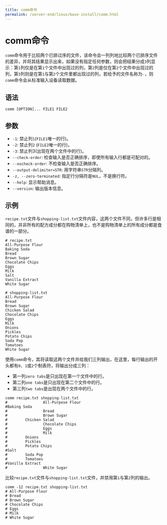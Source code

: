 ```yaml
---
title: comm命令
permalink: /server-end/linux/base-install/comm.html
---
```


# comm命令

`comm`命令用于比较两个已排过序的文件，该命令会一列列地比较两个已排序文件的差异，并将其结果显示出来，如果没有指定任何参数，则会把结果分成`3`列显示：第`1`列仅是在第`1`个文件中出现过的列，第`2`列是仅在第`2`个文件中出现过的列，第`3`列则是在第`1`与第`2`个文件里都出现过的列，若给予的文件名称为`-`，则`comm`命令会从标准输入设备读取数据。

## 语法

```shell
comm [OPTION]... FILE1 FILE2
```

## 参数

- `-1`: 禁止列`1`(`FILE1`唯一的行)。
- `-2`: 禁止列`2` (`FILE2`唯一的行)。
- `-3`: 禁止列3(出现在两个文件中的行)。
- `--check-order`: 检查输入是否正确排序，即使所有输入行都是可配对的。
- `--nocheck-order`: 不检查输入是否正确排序。
- `--output-delimiter=STR`: 用字符串`STR`分隔列。
- `-z, --zero-terminated`: 指定行分隔符是`NUL`，不是换行符。
- `--help`: 显示帮助消息。
- `--version`: 输出版本信息。

## 示例

`recipe.txt`文件与`shopping-list.txt`文件内容，这两个文件不同，但许多行是相同的，并非所有的配方成分都在购物清单上，也不是购物清单上的所有成分都是食谱的一部分。

```shell
# recipe.txt
All-Purpose Flour
Baking Soda
Bread
Brown Sugar
Chocolate Chips
Eggs
Milk
Salt
Vanilla Extract
White Sugar

# shopping-list.txt
All-Purpose Flour
Bread
Brown Sugar
Chicken Salad
Chocolate Chips
Eggs
Milk
Onions
Pickles
Potato Chips
Soda Pop
Tomatoes
White Sugar
```

使用`comm`命令，其将读取这两个文件并给我们三列输出，在这里，每行输出的开头都有`0`、`1`或`2`个制表符，将输出分成三列：

- 第一列`zero tabs`是只出现在第一个文件中的行。
- 第二列`one tabs`是只出现在第二个文件中的行。
- 第三列`two tabs`是出现在两个文件中的行。

```shell
comm recipe.txt shopping-list.txt
#                All-Purpose Flour
#Baking Soda
#                Bread
#                Brown Sugar
#        Chicken Salad
#                Chocolate Chips
#                Eggs
#                Milk
#        Onions
#        Pickles
#        Potato Chips
#Salt
#        Soda Pop
#        Tomatoes
#Vanilla Extract
#                White Sugar
```

比较`recipe.txt`文件与`shopping-list.txt`文件，并禁用第`1`与第`2`列的输出。

```shell
comm -12 recipe.txt shopping-list.txt
# All-Purpose Flour
# Bread
# Brown Sugar
# Chocolate Chips
# Eggs
# Milk
# White Sugar
```
